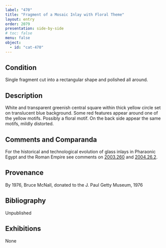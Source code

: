 ```yaml
---
label: "470"
title: "Fragment of a Mosaic Inlay with Floral Theme"
layout: entry
order: 2079
presentation: side-by-side
# toc: false
menu: false
object:
  - id: "cat-470"
---
```


## Condition

Single fragment cut into a rectangular shape and polished all around.

## Description

White and transparent greenish central square within thick yellow circle set on translucent blue background. Some red features appear around one of the yellow motifs. Possibly a floral motif. On the back side appear the same motifs, mildly distorted.

## Comments and Comparanda

For the historical and technological evolution of glass inlays in Pharaonic Egypt and the Roman Empire see comments on [2003.260](#cat) and [2004.26.2](#cat).

## Provenance

By 1976, Bruce McNall, donated to the J. Paul Getty Museum, 1976

## Bibliography

Unpublished

## Exhibitions

None
